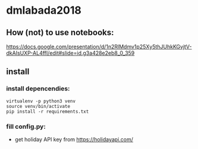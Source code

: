 # dmlabada2018

## How (not) to use notebooks:
https://docs.google.com/presentation/d/1n2RlMdmv1p25Xy5thJUhkKGvjtV-dkAIsUXP-AL4ffI/edit#slide=id.g3a428e2eb8_0_359



## install


### install depencendies:
```
virtualenv -p python3 venv
source venv/bin/activate
pip install -r requirements.txt

```
### fill config.py:

- get holiday API key from https://holidayapi.com/

